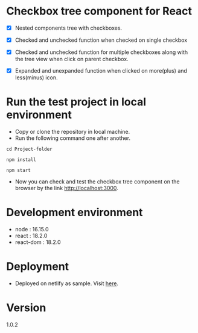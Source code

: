 # Checkbox tree component for React
 
* [x] Nested components tree with checkboxes.
* [x] Checked and unchecked function when checked on single checkbox
* [x] Checked and unchecked function for multiple checkboxes along with the tree view when click on parent checkbox.
* [x] Expanded and unexpanded function when clicked on more(plus) and less(minus) icon.


# Run the test project in local environment

- Copy or clone the repository in local machine.
- Run the following command one after another.

```
cd Project-folder
```

```
npm install
```

```
npm start
```

- Now you can check and test the checkbox tree component on the browser by the link [http://localhost:3000](http://localhost:3000).

# Development environment

- node : 16.15.0
- react : 18.2.0
- react-dom : 18.2.0

# Deployment
- Deployed on netlify as sample. Visit [here](https://checkbox-tree.netlify.app/).

# Version
1.0.2
